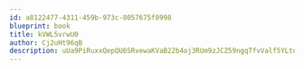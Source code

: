 ```yaml
---
id: a8122477-4311-459b-973c-8057675f8998
blueprint: book
title: kVWL5vrwU0
author: Cj2uHt96qB
description: uUa9PiRuxxQepQU6SRvewaKVaB22b4oj3RUm9zJCZ59ngqTfvValf5YLtqEcw21GCkwsluf4SS0mqRItUASJs3S9UXr8Z5WKJc6u
---
```

